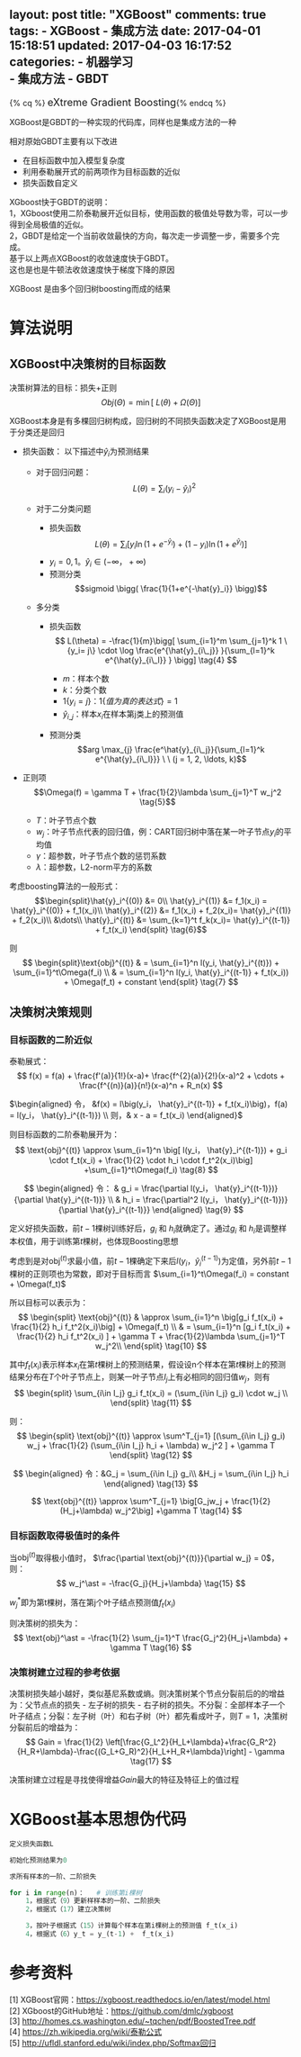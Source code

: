 layout: post
title: "XGBoost"
comments: true
tags:
	- XGBoost
	- 集成方法
date:  2017-04-01 15:18:51
updated: 2017-04-03 16:17:52
categories:
    - 机器学习  
    - 集成方法
    - GBDT
---

{% cq %} <font size=4>eXtreme Gradient Boosting</font>{% endcq %}

XGBoost是GBDT的一种实现的代码库，同样也是集成方法的一种

相对原始GBDT主要有以下改进  

- 在目标函数中加入模型复杂度  
- 利用泰勒展开式的前两项作为目标函数的近似
- 损失函数自定义

<!-- more -->

XGboost快于GBDT的说明：  
1，XGboost使用二阶泰勒展开近似目标，使用函数的极值处导数为零，可以一步得到全局极值的近似。  
2，GBDT是给定一个当前收敛最快的方向，每次走一步调整一步，需要多个完成。  
基于以上两点XGBoost的收敛速度快于GBDT。  
这也是也是牛顿法收敛速度快于梯度下降的原因  

XGBoost 是由多个回归树boosting而成的结果

# 算法说明  

## XGBoost中决策树的目标函数
决策树算法的目标：损失+正则
$$Obj(\Theta) = \min \bigg[\ L(\theta) + \Omega(\Theta) \bigg] \tag{1}$$

XGBoost本身是有多棵回归树构成，回归树的不同损失函数决定了XGBoost是用于分类还是回归

* 损失函数：
以下描述中$\hat{y}_i$为预测结果
	- 对于回归问题： 
	$$L(\theta) = \sum_i (y_i-\hat{y}_i)^2 \tag{2}$$

	- 对于二分类问题  
		- 损失函数
	$$L(\theta) = \sum_i \big[ y_i\ln (1+e^{-\hat{y}_i}) + (1-y_i)\ln (1+e^{\hat{y}_i})\big] \tag{3}$$
		- $y_i = 0, 1。\hat{y}_i \in (-\infty，+\infty)$
		- 预测分类
			$$sigmoid \bigg( \frac{1}{1+e^{-\hat{y}_i}} \bigg)$$

	- 多分类  
		- 损失函数		
		$$
		L(\theta) = -\frac{1}{m}\bigg[
			\sum_{i=1}^m \sum_{j=1}^k 1 \{y_i= j\}
			\cdot  \log \frac{e^{\hat{y}_{i\_j}} }{\sum_{l=1}^k  e^{\hat{y}_{i\_l}} }
		\bigg]  \tag{4}
		$$
			- $m$：样本个数
			- $k$：分类个数
			- $1 \{y_i= j\}$：$1 \{值为真的表达式\} = 1$
			- $\hat{y}_{i\_j}$：样本$x_i$在样本第j类上的预测值

		- 预测分类
			$$arg \max_{j} \frac{e^\hat{y}_{i\_j}}{\sum_{l=1}^k e^{\hat{y}_{i\_l}}} \ \ (j = 1, 2, \ldots, k)$$
			

* 正则项
	$$\Omega(f) = \gamma T + \frac{1}{2}\lambda \sum_{j=1}^T w_j^2 \tag{5}$$

	- $T$：叶子节点个数
	- $w_j$：叶子节点代表的回归值，例：CART回归树中落在某一叶子节点$y_i$的平均值
	- $\gamma$：超参数，叶子节点个数的惩罚系数
	- $\lambda$：超参数，L2-norm平方的系数  


考虑boosting算法的一般形式：
$$\begin{split}\hat{y}_i^{(0)} &= 0\\
\hat{y}_i^{(1)} &= f_1(x_i) = \hat{y}_i^{(0)} + f_1(x_i)\\
\hat{y}_i^{(2)} &= f_1(x_i) + f_2(x_i)= \hat{y}_i^{(1)} + f_2(x_i)\\
&\dots\\
\hat{y}_i^{(t)} &= \sum_{k=1}^t f_k(x_i)= \hat{y}_i^{(t-1)} + f_t(x_i)
\end{split} \tag{6}$$

则
$$
\begin{split}\text{obj}^{(t)} & = \sum_{i=1}^n l(y_i, \hat{y}_i^{(t)}) + \sum_{i=1}^t\Omega(f_i) \\
          & = \sum_{i=1}^n l(y_i, \hat{y}_i^{(t-1)} + f_t(x_i)) + \Omega(f_t) + constant
\end{split} \tag{7}
$$

## 决策树决策规则  

### 目标函数的二阶近似
>
泰勒展式：
$$
f(x) = f(a) + \frac{f'(a)}{1!}(x-a)+ \frac{f^{2}(a)}{2!}(x-a)^2 + \cdots + \frac{f^{(n)}(a)}{n!}(x-a)^n + R_n(x)
$$

$\begin{aligned}
令， &f(x) = l\big(y_i， \hat{y}_i^{(t-1)} + f_t(x_i)\big)，f(a) = l(y_i， \hat{y}_i^{(t-1)}) \\
则，& x - a = f_t(x_i)
\end{aligned}$

则目标函数的二阶泰勒展开为：
$$
\text{obj}^{(t)} \approx 
 \sum_{i=1}^n \big[ l(y_i， \hat{y}_i^{(t-1)}) + g_i \cdot f_t(x_i) + \frac{1}{2} \cdot h_i \cdot f_t^2(x_i)\big] +\sum_{i=1}^t\Omega(f_i) \tag{8}
$$

$$
\begin{aligned}
令： & g_i = \frac{\partial l(y_i， \hat{y}_i^{(t-1)})}{\partial \hat{y}_i^{(t-1)}}  \\
& h_i = \frac{\partial^2 l(y_i， \hat{y}_i^{(t-1)})}{\partial \hat{y}_i^{(t-1)}}  
\end{aligned}
\tag{9}
$$

定义好损失函数，前$t-1$棵树训练好后，$g_i$ 和 $h_i$就确定了。通过$g_i$ 和 $h_i$是调整样本权值，用于训练第$t$棵树，也体现Boosting思想

考虑到是对$\text{obj}^{(t)}$求最小值，前$t-1$棵确定下来后$l(y_i， \hat{y}_i^{(t-1)})$为定值，另外前$t-1$棵树的正则项也为常数，即对于目标而言 $\sum_{i=1}^t\Omega(f_i) = constant + \Omega(f_t)$

所以目标可以表示为：
$$
\begin{split}
 \text{obj}^{(t)} 
& \approx  \sum_{i=1}^n \big[g_i f_t(x_i) + \frac{1}{2} h_i f_t^2(x_i)\big] + \Omega(f_t) \\
& = \sum_{i=1}^n [g_i f_t(x_i)  + \frac{1}{2} h_i f_t^2(x_i) ] + \gamma T + \frac{1}{2}\lambda \sum_{j=1}^T w_j^2\\
\end{split} \tag{10}
$$

其中$f_t(x_i)$表示样本$x_i$在第$t$棵树上的预测结果，假设设n个样本在第$t$棵树上的预测结果分布在$T$个叶子节点上，则某一叶子节点$I_j$上有必相同的回归值$w_j$，则有
$$
\begin{split}
\sum_{i\in I_j} g_i  f_t(x_i) = (\sum_{i\in I_j} g_i) \cdot w_j \\
\end{split} \tag{11}
$$

则：
$$
\begin{split}
\text{obj}^{(t)} 
\approx \sum^T_{j=1} [(\sum_{i\in I_j} g_i) w_j + \frac{1}{2} (\sum_{i\in I_j} h_i + \lambda) w_j^2 ] + \gamma T
\end{split} \tag{12}
$$

$$
\begin{aligned}
令：&G_j = \sum_{i\in I_j} g_i\\
&H_j = \sum_{i\in I_j} h_i 
\end{aligned}
\tag{13}
$$

$$
\text{obj}^{(t)} \approx  \sum^T_{j=1} \big[G_jw_j + \frac{1}{2} (H_j+\lambda) w_j^2\big] +\gamma T \tag{14}
$$

### 目标函数取得极值时的条件  

当$\text{obj}^{(t)}$取得极小值时， $\frac{\partial \text{obj}^{(t)}}{\partial w_j} = 0$，则：
$$
w_j^\ast = -\frac{G_j}{H_j+\lambda} \tag{15}
$$

$w_j^\ast$即为第t棵树，落在第j个叶子结点预测值$f_t(x_i)$

则决策树的损失为：
$$
\text{obj}^\ast = -\frac{1}{2} \sum_{j=1}^T \frac{G_j^2}{H_j+\lambda} + \gamma T \tag{16}
$$

### 决策树建立过程的参考依据

决策树损失越小越好，类似基尼系数或熵。则决策树某个节点分裂前后的的增益为：父节点点的损失 - 左子树的损失 - 右子树的损失。不分裂：全部样本子一个叶子结点；分裂：左子树（叶）和右子树（叶）都先看成叶子，则$T=1$，决策树分裂前后的增益为：
$$
Gain = \frac{1}{2} \left[\frac{G_L^2}{H_L+\lambda}+\frac{G_R^2}{H_R+\lambda}-\frac{(G_L+G_R)^2}{H_L+H_R+\lambda}\right] - \gamma 
\tag{17}
$$

决策树建立过程是寻找使得增益$Gain$最大的特征及特征上的值过程

# XGBoost基本思想伪代码

```python
定义损失函数L

初始化预测结果为0 

求所有样本的一阶、二阶损失

for i in range(n)：   # 训练第i棵树
    1，根据式（9）更新样样本的一阶、二阶损失
    2，根据式（17）建立决策树

    3，按叶子根据式（15）计算每个样本在第i棵树上的预测值 f_t(x_i)
    4，根据式（6）y_t = y_(t-1) +  f_t(x_i)

```






# 参考资料
[1] XGBoost官网：<https://xgboost.readthedocs.io/en/latest/model.html>  
[2] XGboost的GitHub地址：<https://github.com/dmlc/xgboost>  
[3] <http://homes.cs.washington.edu/~tqchen/pdf/BoostedTree.pdf>  
[4] <https://zh.wikipedia.org/wiki/泰勒公式>  
[5] <http://ufldl.stanford.edu/wiki/index.php/Softmax回归>  





